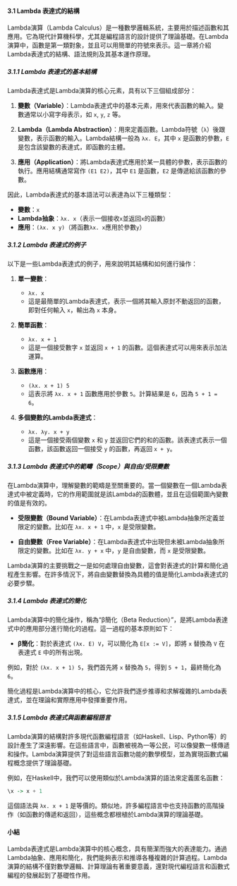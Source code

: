 #### **3.1 Lambda 表達式的結構**

Lambda演算（Lambda Calculus）是一種數學邏輯系統，主要用於描述函數和其應用。它為現代計算機科學，尤其是編程語言的設計提供了理論基礎。在Lambda演算中，函數是第一類對象，並且可以用簡單的符號來表示。這一章將介紹Lambda表達式的結構、語法規則及其基本運作原理。

##### **3.1.1 Lambda 表達式的基本結構**

Lambda表達式是Lambda演算的核心元素，具有以下三個組成部分：

1. **變數（Variable）**：Lambda表達式中的基本元素，用來代表函數的輸入。變數通常以小寫字母表示，如 `x`, `y`, `z` 等。

2. **Lambda（Lambda Abstraction）**：用來定義函數。Lambda符號（`λ`）後跟變數，表示函數的輸入。Lambda結構一般為 `λx. E`，其中 `x` 是函數的參數，`E` 是包含該變數的表達式，即函數的主體。

3. **應用（Application）**：將Lambda表達式應用於某一具體的參數，表示函數的執行。應用結構通常寫作 `(E1 E2)`，其中 `E1` 是函數，`E2` 是傳遞給該函數的參數。

因此，Lambda表達式的基本語法可以表達為以下三種類型：

- **變數**：`x`
- **Lambda抽象**：`λx. x`（表示一個接收`x`並返回`x`的函數）
- **應用**：`(λx. x y)`（將函數`λx. x`應用於參數`y`）

##### **3.1.2 Lambda 表達式的例子**

以下是一些Lambda表達式的例子，用來說明其結構和如何進行操作：

1. **單一變數**：
   - `λx. x`
   - 這是最簡單的Lambda表達式，表示一個將其輸入原封不動返回的函數，即對任何輸入 `x`，輸出為 `x` 本身。

2. **簡單函數**：
   - `λx. x + 1`
   - 這是一個接受數字 `x` 並返回 `x + 1` 的函數。這個表達式可以用來表示加法運算。

3. **函數應用**：
   - `(λx. x + 1) 5`
   - 這表示將 `λx. x + 1` 函數應用於參數 `5`。計算結果是 `6`，因為 `5 + 1 = 6`。

4. **多個變數的Lambda表達式**：
   - `λx. λy. x + y`
   - 這是一個接受兩個變數 `x` 和 `y` 並返回它們的和的函數。該表達式表示一個函數，該函數返回一個接受 `y` 的函數，再返回 `x + y`。

##### **3.1.3 Lambda 表達式中的範疇（Scope）與自由/受限變數**

在Lambda演算中，理解變數的範疇是至關重要的。當一個變數在一個Lambda表達式中被定義時，它的作用範圍就是該Lambda的函數體，並且在這個範圍內變數的值是有效的。

- **受限變數（Bound Variable）**：在Lambda表達式中被Lambda抽象所定義並限定的變數。比如在 `λx. x + 1` 中，`x` 是受限變數。

- **自由變數（Free Variable）**：在Lambda表達式中出現但未被Lambda抽象所限定的變數。比如在 `λx. y + x` 中，`y` 是自由變數，而 `x` 是受限變數。

Lambda演算的主要挑戰之一是如何處理自由變數，這會對表達式的計算和簡化過程產生影響。在許多情況下，將自由變數替換為具體的值是簡化Lambda表達式的必要步驟。

##### **3.1.4 Lambda 表達式的簡化**

Lambda演算中的簡化操作，稱為“β簡化（Beta Reduction）”，是將Lambda表達式中的應用部分進行簡化的過程。這一過程的基本原則如下：

- **β簡化**：對於表達式 `(λx. E) V`，可以簡化為 `E[x := V]`，即將 `x` 替換為 `V` 在表達式 `E` 中的所有出現。

例如，對於 `(λx. x + 1) 5`，我們首先將 `x` 替換為 `5`，得到 `5 + 1`，最終簡化為 `6`。

簡化過程是Lambda演算中的核心，它允許我們逐步推導和求解複雜的Lambda表達式，並在理論和實際應用中發揮重要作用。

##### **3.1.5 Lambda 表達式與函數編程語言**

Lambda演算的結構對許多現代函數編程語言（如Haskell、Lisp、Python等）的設計產生了深遠影響。在這些語言中，函數被視為一等公民，可以像變數一樣傳遞和操作。Lambda演算提供了對這些語言函數功能的數學模型，並為實現函數式編程概念提供了理論基礎。

例如，在Haskell中，我們可以使用類似於Lambda演算的語法來定義匿名函數：

```haskell
\x -> x + 1
```

這個語法與 `λx. x + 1` 是等價的。類似地，許多編程語言中也支持函數的高階操作（如函數的傳遞和返回），這些概念都根植於Lambda演算的理論基礎。

#### **小結**

Lambda表達式是Lambda演算中的核心概念，具有簡潔而強大的表達能力。通過Lambda抽象、應用和簡化，我們能夠表示和推導各種複雜的計算過程。Lambda演算的結構不僅對數學邏輯、計算理論有著重要意義，還對現代編程語言和函數式編程的發展起到了基礎性作用。